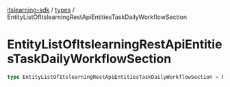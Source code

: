 [itslearning-sdk](../../modules.md) / [types](../index.md) / EntityListOfItslearningRestApiEntitiesTaskDailyWorkflowSection

# EntityListOfItslearningRestApiEntitiesTaskDailyWorkflowSection

```ts
type EntityListOfItslearningRestApiEntitiesTaskDailyWorkflowSection = PaginatedResponse<ItslearningRestApiEntitiesTaskDailyWorkflowSection>;
```
